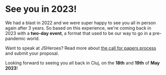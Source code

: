 # See you in 2023!

We had a blast in 2022 and we were super happy to see you all in person again after 3 years. So based on this experience, we're coming back in 2023 with a **two-day event**, a format that used to be our way to go in a pre-pandemic world.

Want to speak at JSHeroes? Read more about [the call for papers process](/speak-at-jsheroes) and submit your proposal.

Looking forward to seeing you all back in Cluj, on the **18th** and **19th** of **May 2023**!
